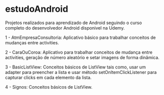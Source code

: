 # estudoAndroid
Projetos realizados para aprendizado de Android seguindo o curso completo do desenvolvedor Android disponivel na Udemy.

1 - AtmEmpresaConsultoria: Aplicativo básico para trabalhar conceitos de mudanças entre activities.

2 - CaraOuCoroa: Aplicativo para trabalhar conceitos de mudança entre activities, geração de número aleatório e setar imagens de forma dinâmica.

3 - BasicListView: Conceitos básicos de ListView tais como, usar um adapter para preencher a lista e usar método setOnItemClickListener para capturar clicks em cada elemento da lista.

4 - Signos: Conceitos básicos de ListView.
